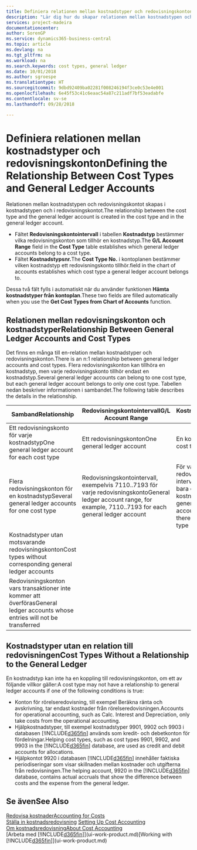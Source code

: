 ```yaml
---
title: Definiera relationen mellan kostnadstyper och redovisningskonton | Microsoft Docs
description: "Lär dig hur du skapar relationen mellan kostnadstypen och redovisningskontot."
services: project-madeira
documentationcenter: 
author: SorenGP
ms.service: dynamics365-business-central
ms.topic: article
ms.devlang: na
ms.tgt_pltfrm: na
ms.workload: na
ms.search.keywords: cost types, general ledger
ms.date: 10/01/2018
ms.author: sgroespe
ms.translationtype: HT
ms.sourcegitcommit: 9dbd92409ba02281f008246194f3ce0c53e4e001
ms.openlocfilehash: 6e45f53c41c6eaac54a87c211adf7bf53eadabfe
ms.contentlocale: sv-se
ms.lasthandoff: 09/28/2018

---
```

# <a name="defining-the-relationship-between-cost-types-and-general-ledger-accounts"></a><span data-ttu-id="9aac1-103">Definiera relationen mellan kostnadstyper och redovisningskonton</span><span class="sxs-lookup"><span data-stu-id="9aac1-103">Defining the Relationship Between Cost Types and General Ledger Accounts</span></span>
<span data-ttu-id="9aac1-104">Relationen mellan kostnadstypen och redovisningskontot skapas i kostnadstypen och i redovisningskontot.</span><span class="sxs-lookup"><span data-stu-id="9aac1-104">The relationship between the cost type and the general ledger account is created in the cost type and in the general ledger account.</span></span>  

* <span data-ttu-id="9aac1-105">Fältet **Redovisningskontointervall** i tabellen **Kostnadstyp** bestämmer vilka redovisningskonton som tillhör en kostnadstyp.</span><span class="sxs-lookup"><span data-stu-id="9aac1-105">The **G/L Account Range** field in the **Cost Type** table establishes which general ledger accounts belong to a cost type.</span></span>  
* <span data-ttu-id="9aac1-106">Fältet **Kostnadstypsnr.**</span><span class="sxs-lookup"><span data-stu-id="9aac1-106">The **Cost Type No.**</span></span> <span data-ttu-id="9aac1-107">i kontoplanen bestämmer vilken kostnadstyp ett redovisningskonto tillhör.</span><span class="sxs-lookup"><span data-stu-id="9aac1-107">field in the chart of accounts establishes which cost type a general ledger account belongs to.</span></span>  

<span data-ttu-id="9aac1-108">Dessa två fält fylls i automatiskt när du använder funktionen **Hämta kostnadstyper från kontoplan**.</span><span class="sxs-lookup"><span data-stu-id="9aac1-108">These two fields are filled automatically when you use the **Get Cost Types from Chart of Accounts** function.</span></span>  

## <a name="relationship-between-general-ledger-accounts-and-cost-types"></a><span data-ttu-id="9aac1-109">Relationen mellan redovisningskonton och kostnadstyper</span><span class="sxs-lookup"><span data-stu-id="9aac1-109">Relationship Between General Ledger Accounts and Cost Types</span></span>  
<span data-ttu-id="9aac1-110">Det finns en många till en-relation mellan kostnadstyper och redovisningskonton.</span><span class="sxs-lookup"><span data-stu-id="9aac1-110">There is an n:1 relationship between general ledger accounts and cost types.</span></span> <span data-ttu-id="9aac1-111">Flera redovisningskonton kan tillhöra en kostnadstyp, men varje redovisningskonto tillhör endast en kostnadstyp.</span><span class="sxs-lookup"><span data-stu-id="9aac1-111">Several general ledger accounts can belong to one cost type, but each general ledger account belongs to only one cost type.</span></span> <span data-ttu-id="9aac1-112">Tabellen nedan beskriver informationen i sambandet.</span><span class="sxs-lookup"><span data-stu-id="9aac1-112">The following table describes the details in the relationship.</span></span>  

|<span data-ttu-id="9aac1-113">Samband</span><span class="sxs-lookup"><span data-stu-id="9aac1-113">Relationship</span></span>|<span data-ttu-id="9aac1-114">**Redovisningskontointervall**</span><span class="sxs-lookup"><span data-stu-id="9aac1-114">**G/L Account Range**</span></span>|<span data-ttu-id="9aac1-115">**Kostnadstypsnr**</span><span class="sxs-lookup"><span data-stu-id="9aac1-115">**Cost Type No.**</span></span>|  
|------------------|------------------------------------------------|-------------------------------------------|  
|<span data-ttu-id="9aac1-116">Ett redovisningskonto för varje kostnadstyp</span><span class="sxs-lookup"><span data-stu-id="9aac1-116">One general ledger account for each cost type</span></span>|<span data-ttu-id="9aac1-117">Ett redovisningskonton</span><span class="sxs-lookup"><span data-stu-id="9aac1-117">One general ledger account</span></span>|<span data-ttu-id="9aac1-118">En kostnadstyp</span><span class="sxs-lookup"><span data-stu-id="9aac1-118">One cost type</span></span>|  
|<span data-ttu-id="9aac1-119">Flera redovisningskonton för en kostnadstyp</span><span class="sxs-lookup"><span data-stu-id="9aac1-119">Several general ledger accounts for one cost type</span></span>|<span data-ttu-id="9aac1-120">Redovisningskontointervall, exempelvis 7110..7193 för varje redovisningskonto</span><span class="sxs-lookup"><span data-stu-id="9aac1-120">General ledger account range, for example, 7110..7193 for each general ledger account</span></span>|<span data-ttu-id="9aac1-121">För varje redovisningskonto i intervallet finns det bara en kostnadstyp</span><span class="sxs-lookup"><span data-stu-id="9aac1-121">For each general ledger account in the range, there is only one cost type</span></span>|  
|<span data-ttu-id="9aac1-122">Kostnadstyper utan motsvarande redovisningskonton</span><span class="sxs-lookup"><span data-stu-id="9aac1-122">Cost types without corresponding general ledger accounts</span></span>|<Empty>||  
|<span data-ttu-id="9aac1-123">Redovisningskonton vars transaktioner inte kommer att överföras</span><span class="sxs-lookup"><span data-stu-id="9aac1-123">General ledger accounts whose entries will not be transferred</span></span>||<Empty>|  

## <a name="cost-types-without-a-relationship-to-the-general-ledger"></a><span data-ttu-id="9aac1-124">Kostnadstyper utan en relation till redovisningen</span><span class="sxs-lookup"><span data-stu-id="9aac1-124">Cost Types Without a Relationship to the General Ledger</span></span>  
<span data-ttu-id="9aac1-125">En kostnadstyp kan inte ha en koppling till redovisningskonton, om ett av följande villkor gäller:</span><span class="sxs-lookup"><span data-stu-id="9aac1-125">A cost type may not have a relationship to general ledger accounts if one of the following conditions is true:</span></span>  

* <span data-ttu-id="9aac1-126">Konton för rörelseredovisning, till exempel Beräkna ränta och avskrivning, tar endast kostnader från rörelseredovisningen.</span><span class="sxs-lookup"><span data-stu-id="9aac1-126">Accounts for operational accounting, such as Calc. Interest and Depreciation, only take costs from the operational accounting.</span></span>  
* <span data-ttu-id="9aac1-127">Hjälpkostnadstyper, till exempel kostnadstyper 9901, 9902 och 9903 i databasen [!INCLUDE[d365fin](includes/d365fin_md.md)] används som kredit- och debetkonton för fördelningar.</span><span class="sxs-lookup"><span data-stu-id="9aac1-127">Helping cost types, such as cost types 9901, 9902, and 9903 in the [!INCLUDE[d365fin](includes/d365fin_md.md)] database, are used as credit and debit accounts for allocations.</span></span>  
* <span data-ttu-id="9aac1-128">Hjälpkontot 9920 i databasen [!INCLUDE[d365fin](includes/d365fin_md.md)] innehåller faktiska periodiseringar som visar skillnaden mellan kostnader och utgifterna från redovisningen.</span><span class="sxs-lookup"><span data-stu-id="9aac1-128">The helping account, 9920 in the [!INCLUDE[d365fin](includes/d365fin_md.md)] database, contains actual accruals that show the difference between costs and the expense from the general ledger.</span></span>  

## <a name="see-also"></a><span data-ttu-id="9aac1-129">Se även</span><span class="sxs-lookup"><span data-stu-id="9aac1-129">See Also</span></span>  
[<span data-ttu-id="9aac1-130">Redovisa kostnader</span><span class="sxs-lookup"><span data-stu-id="9aac1-130">Accounting for Costs</span></span>](finance-manage-cost-accounting.md)  
<span data-ttu-id="9aac1-131">[Ställa in kostnadsredovisning](finance-set-up-cost-accounting.md) </span><span class="sxs-lookup"><span data-stu-id="9aac1-131">[Setting Up Cost Accounting](finance-set-up-cost-accounting.md) </span></span>  
[<span data-ttu-id="9aac1-132">Om kostnadsredovisning</span><span class="sxs-lookup"><span data-stu-id="9aac1-132">About Cost Accounting</span></span>](finance-about-cost-accounting.md)  
<span data-ttu-id="9aac1-133">[Arbeta med [!INCLUDE[d365fin](includes/d365fin_md.md)]](ui-work-product.md)</span><span class="sxs-lookup"><span data-stu-id="9aac1-133">[Working with [!INCLUDE[d365fin](includes/d365fin_md.md)]](ui-work-product.md)</span></span>

